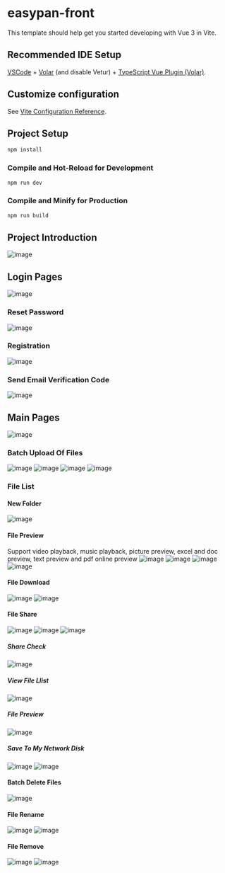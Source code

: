 # easypan-front

This template should help get you started developing with Vue 3 in Vite.

## Recommended IDE Setup

[VSCode](https://code.visualstudio.com/) + [Volar](https://marketplace.visualstudio.com/items?itemName=Vue.volar) (and disable Vetur) + [TypeScript Vue Plugin (Volar)](https://marketplace.visualstudio.com/items?itemName=Vue.vscode-typescript-vue-plugin).

## Customize configuration

See [Vite Configuration Reference](https://vitejs.dev/config/).

## Project Setup

```sh
npm install
```

### Compile and Hot-Reload for Development

```sh
npm run dev
```

### Compile and Minify for Production

```sh
npm run build
```
## Project Introduction
![image](https://github.com/HLH0423/EasyPan/assets/54101102/5a1e626c-d958-4df7-8627-06afa062f735)


## Login Pages
![image](https://github.com/HLH0423/EasyPan/assets/54101102/8822feec-68f9-4acb-98e1-3e6a6f002117)

### Reset Password
![image](https://github.com/HLH0423/EasyPan/assets/54101102/8ab4f9c4-ca5c-447c-9515-fece9df8c41e)

### Registration
![image](https://github.com/HLH0423/EasyPan/assets/54101102/e0d53b4e-4fc1-4395-8c80-d3eb6cba010d)

### Send Email Verification Code
![image](https://github.com/HLH0423/EasyPan/assets/54101102/28df267a-95fb-423e-8d28-54f8205c4df6)


## Main Pages
![image](https://github.com/HLH0423/EasyPan/assets/54101102/b4b2711e-dfdf-4724-8173-21d43a283e27)

### Batch Upload Of Files
![image](https://github.com/HLH0423/EasyPan/assets/54101102/d94b50b3-53da-4e10-b505-89e24544d131)
![image](https://github.com/HLH0423/EasyPan/assets/54101102/8c890417-2de5-4045-9371-14ff00ed0f6c)
![image](https://github.com/HLH0423/EasyPan/assets/54101102/ca9228ad-6cbe-4ca9-8717-bac494510dff)
![image](https://github.com/HLH0423/EasyPan/assets/54101102/8feca309-4cd4-45e0-b200-87ed38a130ae)


### File List
#### New Folder
![image](https://github.com/HLH0423/EasyPan/assets/54101102/42e23991-ff6e-40c0-8b39-4de2b5e38ea9)

#### File Preview
Support video playback, music playback, picture preview, excel and doc preview, text preview and pdf online preview
![image](https://github.com/HLH0423/EasyPan/assets/54101102/7eab0864-a67d-4672-996a-b95923c46c46)
![image](https://github.com/HLH0423/EasyPan/assets/54101102/77a11eb2-4cb2-4171-a13a-59e2405af8b8)
![image](https://github.com/HLH0423/EasyPan/assets/54101102/4f0de4fa-7e5c-4133-9ffe-8d2ee4ae3cde)
![image](https://github.com/HLH0423/EasyPan/assets/54101102/2d4d9f4e-6f52-4eba-a78c-ef760e7286c0)


#### File Download
![image](https://github.com/HLH0423/EasyPan/assets/54101102/e3c937f8-6799-44ca-a8e6-0008175d0d97)
![image](https://github.com/HLH0423/EasyPan/assets/54101102/7a774fd6-2332-4e69-b94e-0fc6f84f8c61)

#### File Share
![image](https://github.com/HLH0423/EasyPan/assets/54101102/1d6c7ffd-cf2b-4826-be71-b36481831bb4)
![image](https://github.com/HLH0423/EasyPan/assets/54101102/8697edf2-b470-4de2-aa0b-6748b96e2c4e)
![image](https://github.com/HLH0423/EasyPan/assets/54101102/4032962d-9e8c-404f-bf13-672953e1e241)

##### Share Check
![image](https://github.com/HLH0423/EasyPan/assets/54101102/1d2a4078-f4cb-4296-9f4d-b30d286ec952)
##### View File Llist
![image](https://github.com/HLH0423/EasyPan/assets/54101102/b2ad50e8-9ee4-42e8-9454-29053f5d1ad3)
##### File Preview
![image](https://github.com/HLH0423/EasyPan/assets/54101102/4289179a-bb70-49a4-95d0-decf8aca1860)
##### Save To My Network Disk
![image](https://github.com/HLH0423/EasyPan/assets/54101102/d77d398d-17db-463f-85fe-45e3a0de8325)
![image](https://github.com/HLH0423/EasyPan/assets/54101102/92a3a3f5-bbe4-4383-a69c-22b970b60160)




#### Batch Delete Files
![image](https://github.com/HLH0423/EasyPan/assets/54101102/5bfd82a3-e603-45f6-a324-780d89fe8273)

#### File Rename
![image](https://github.com/HLH0423/EasyPan/assets/54101102/ee8226c5-30c6-4f4f-87b6-8a374222fe6d)
![image](https://github.com/HLH0423/EasyPan/assets/54101102/86dd3b53-e426-47c1-9645-36032df1c19a)


#### File Remove
![image](https://github.com/HLH0423/EasyPan/assets/54101102/2464e86d-2885-458d-b090-f5736852146b)
![image](https://github.com/HLH0423/EasyPan/assets/54101102/aedf4545-a225-4680-aef2-47d5101137e0)








